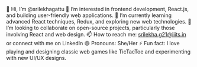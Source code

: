 👋 Hi, I’m @srilekhagattu
👀 I’m interested in frontend development, React.js, and building user-friendly web applications.
🌱 I’m currently learning advanced React techniques, Redux, and exploring new web technologies.
💞️ I’m looking to collaborate on open-source projects, particularly those involving React and web design.
📫 How to reach me: srilekha.g21@iiits.in or connect with me on LinkedIn
😄 Pronouns: She/Her
⚡ Fun fact: I love playing and designing classic web games like TicTacToe and experimenting with new UI/UX designs.


<!---
srilekhagattu/srilekhagattu is a ✨ special ✨ repository because its `README.md` (this file) appears on your GitHub profile.
You can click the Preview link to take a look at your changes.
--->
